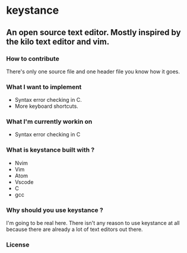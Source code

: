# keystance
 ## An open source text editor. Mostly inspired by the kilo text editor and vim.


 ### How to contribute
  There's only one source file and one header file you know how it goes.

 ### What I want to implement
  * Syntax error checking in C.
  * More keyboard shortcuts.

 ### What I'm currently workin on
  * Syntax error checking in C

 ### What is keystance built with ?
  * Nvim
  * Vim
  * Atom
  * Vscode
  * C
  * gcc

 ### Why should you use keystance ?
  I'm going to be real here. There isn't any reason to use keystance at all because there are already a lot of text editors out there.

 ### License
